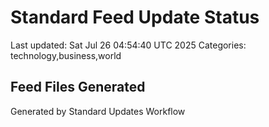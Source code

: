 # Standard Feed Update Status
Last updated: Sat Jul 26 04:54:40 UTC 2025
Categories: technology,business,world

## Feed Files Generated

Generated by Standard Updates Workflow
